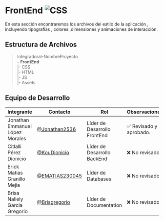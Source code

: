 # FrontEnd ![CSS](    https://img.shields.io/badge/CSS-239120?&style=for-the-badge&logo=css3&logoColor=white)


 En esta sección encontraremos los archivos del estilo de la aplicación , incluyendo tipografias , colores ,dimensiones y animaciones de interacción.
## Estructura de Archivos

>IntegradoraI-NombreProyecto<br>
>  **- FrontEnd**<br>
>|- CSS<br>
>|- HTML<br>
>|- JS<br>
>|- Assets<br>


## Equipo de Desarrollo

|Integrante|Contacto|Rol|Observaciones|
|------------|--------|---|---|
|Jonathan Emmanuel López Morales|[@Jonathan2536](https://github.com/Jonathan2536)|Líder de Desarrollo FrontEnd|✅ Revisado y aprobado.|
|Citlalli Pérez Dionicio|[@KouDionicio](https://github.com/KouDionicio)|Líder de Desarrollo BackEnd|❌ No revisado.|
|Erick Matias Granillo Mejia|[@EMATIAS230045](https://github.com/EMATIAS230045)|Líder de Databases|❌ No revisado.|
|Brisa Nallely García Gregorio|[@Brisgregorio](https://github.com/Brisgregorio)|Líder de Documentation|❌ No revisado |


